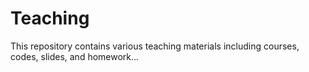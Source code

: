 # Teaching

This repository contains various teaching materials including courses, codes, slides, and homework...
